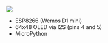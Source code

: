 [![](http://img.youtube.com/vi/iMJsPp8mEe8/0.jpg)](http://www.youtube.com/watch?v=iMJsPp8mEe8 "Towers of Hanoi on an ESP8266+OLED (MicroPython)")

  - ESP8266 (Wemos D1 mini)
  - 64x48 OLED via I2S (pins 4 and 5)
  - MicroPython

